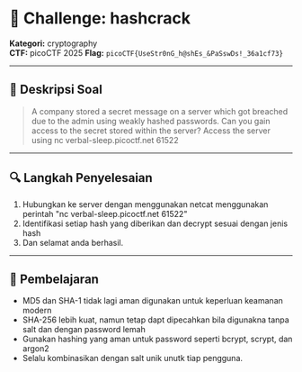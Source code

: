 # 🧠 Challenge: hashcrack

**Kategori:** cryptography  
**CTF:** picoCTF 2025
**Flag:** `picoCTF{UseStr0nG_h@shEs_&PaSswDs!_36a1cf73}`

---

## 📜 Deskripsi Soal

> A company stored a secret message on a server which got breached due to the admin using weakly hashed passwords. Can you gain access to the secret stored within the server? Access the server using nc verbal-sleep.picoctf.net 61522

---

## 🔍 Langkah Penyelesaian


1. Hubungkan ke server dengan menggunakan netcat menggunakan perintah "nc verbal-sleep.picoctf.net 61522"
2. Identifikasi setiap hash yang diberikan dan decrypt sesuai dengan jenis hash
3. Dan selamat anda berhasil.


---

## 🧠 Pembelajaran

- MD5 dan SHA-1 tidak lagi aman digunakan untuk keperluan keamanan modern
- SHA-256 lebih kuat, namun tetap dapt dipecahkan bila digunakna tanpa salt dan dengan password lemah
- Gunakan hashing yang aman untuk password seperti bcrypt, scrypt, dan argon2
- Selalu kombinasikan dengan salt unik unutk tiap pengguna.

